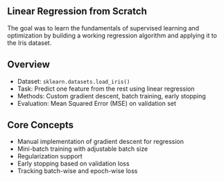## Linear Regression from Scratch

The goal was to learn the fundamentals of supervised learning and optimization by building a working regression algorithm and applying it to the Iris dataset.



## Overview

- Dataset: `sklearn.datasets.load_iris()`
- Task: Predict one feature from the rest using linear regression
- Methods: Custom gradient descent, batch training, early stopping
- Evaluation: Mean Squared Error (MSE) on validation set



## Core Concepts

- Manual implementation of gradient descent for regression
- Mini-batch training with adjustable batch size
- Regularization support
- Early stopping based on validation loss
- Tracking batch-wise and epoch-wise loss




